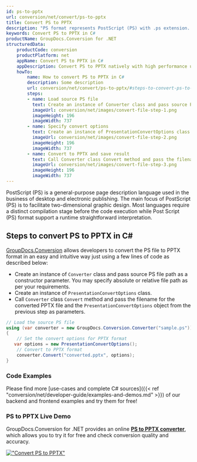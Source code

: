 ```yaml
---
id: ps-to-pptx
url: conversion/net/convert/ps-to-pptx
title: Convert PS to PPTX
description: "PS format represents PostScript (PS) with .ps extension. Learn how to convert PS to PPTX file programmatically in C# language using GroupDocs.Conversion for .NET library."
keywords: Convert PS to PPTX in C#
productName: GroupDocs.Conversion for .NET
structuredData:
    productCode: conversion
    productPlatform: net
    appName: Convert PS to PPTX in C#
    appDescription: Convert PS to PPTX natively with high performance using C# language and server side GroupDocs.Conversion for .NET APIs, without the use of any software like Microsoft or Open Office.
    howTo:
        name: How to convert PS to PPTX in C# 
        description: Some description
        url: conversion/net/convert/ps-to-pptx/#steps-to-convert-ps-to-pptx-in-c
        steps:
        - name: Load source PS file 
          text: Create an instance of Converter class and pass source PS file path as a constructor parameter. You may specify absolute or relative file path as per your requirements. 
          imageUrl: conversion/net/images/convert-file-step-1.png
          imageHeight: 196
          imageWidth: 737
        - name: Specify convert options 
          text: Create an instance of PresentationConvertOptions class.
          imageUrl: conversion/net/images/convert-file-step-2.png
          imageHeight: 196
          imageWidth: 737
        - name: Convert to PPTX and save result 
          text: Call Converter class Convert method and pass the filename for the converted HTML file and the PresentationConvertOptions object from the previous step as parameters.
          imageUrl: conversion/net/images/convert-file-step-3.png
          imageHeight: 196
          imageWidth: 737
---
```


PostScript (PS) is a general-purpose page description language used in the business of desktop and electronic publishing. The main focus of PostScript (PS) is to facilitate two-dimensional graphic design. Most languages require a distinct compilation stage before the code execution while Post Script (PS) format support a runtime straightforward interpretation.

## Steps to convert PS to PPTX in C#

[GroupDocs.Conversion](https://products.groupdocs.com/conversion/net) allows developers to convert the PS file to PPTX format in an easy and intuitive way just using a few lines of code as described below:

* Create an instance of `Converter` class and pass source PS file path as a constructor parameter. You may specify absolute or relative file path as per your requirements. 
* Create an instance of `PresentationConvertOptions` class.
* Call `Converter` class `Convert` method and pass the filename for the converted PPTX file and the `PresentationConvertOptions` object from the previous step as parameters.

```csharp
// Load the source PS file
using (var converter = new GroupDocs.Conversion.Converter("sample.ps"))
{
    // Set the convert options for PPTX format
   var options = new PresentationConvertOptions();
    // Convert to PPTX format
    converter.Convert("converted.pptx", options);
}
```

### Code Examples

Please find more [use-cases and complete C# sources]({{< ref "conversion/net/developer-guide/examples-and-demos.md" >}}) of our backend and frontend examples and try them for free!

### PS to PPTX Live Demo

GroupDocs.Conversion for .NET provides an online [**PS to PPTX converter**](https://products.groupdocs.app/conversion/ps-to-pptx), which allows you to try it for free and check conversion quality and accuracy.

[!["Convert PS to PPTX"](conversion/net/images/convert-to-pptx/convert-ps-to-pptx.png)](https://products.groupdocs.app/conversion/ps-to-pptx)